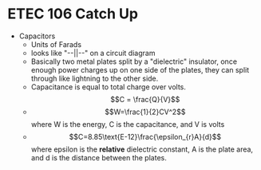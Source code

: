 # ETEC 106 Catch Up
- Capacitors
  - Units of Farads
  - looks like "--||--" on a circuit diagram
  - Basically two metal plates split by a "dielectric" insulator, once enough power charges up on one side of the plates, they can split through like lightning to the other side.
  - Capacitance is equal to total charge over volts. $$C = \frac{Q}{V}$$
  - $$W=\frac{1}{2}CV^2$$ where W is the energy, C is the capacitance, and V is volts
  - $$C=8.85\text{E-12}\frac{\epsilon_{r}A}{d}$$ where epsilon is the **relative** dielectric constant, A is the plate area, and d is the distance between the plates.
